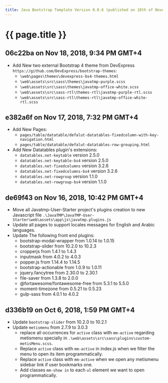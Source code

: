 ```yaml
---
title: Java Bootstrap Template Version 0.0.6 (published on 18th of November, 2018)
---
```

# {{ page.title }}

## 06c22ba on Nov 18, 2018, 9:34 PM GMT+4
- Add New two external Bootstrap 4 theme from DevExpress `https://github.com/DevExpress/bootstrap-themes`:
    - `\web\pages\themes\devexpress-bs4-themes.html`
    - `\web\assets\src\sass\themes\javatmp-purple.scss`
    - `\web\assets\src\sass\themes\javatmp-office-white.scss`
    - `\web\assets\src\sass-rtl\themes-rtl\javatmp-purple-rtl.scss`
    - `\web\assets\src\sass-rtl\themes-rtl\javatmp-office-white-rtl.scss`

## e382a6f on Nov 17, 2018, 7:32 PM GMT+4
- Add New Pages:
    - `pages/table/datatable/defalut-datatables-fixedcolumn-with-key-navigation.html`
    - `pages/table/datatable/defalut-datatables-row-grouping.html`
- Add New Datatables plugin's extensions:
    - `datatables.net-keytable` version 2.5.0
    - `datatables.net-keytable-bs4` version 2.5.0
    - `datatables.net-fixedcolumns` version 3.2.6
    - `datatables.net-fixedcolumns-bs4` version 3.2.6
    - `datatables.net-rowgroup` version 1.1.0
    - `datatables.net-rowgroup-bs4` version 1.1.0

## de69f43 on Nov 16, 2018, 10:42 PM GMT+4
- Move all Javatmp-User-Starter project's plugins creation to new Javascript file `.\JavaTMP\JavaTMP-User-Starter\web\assets\app\js\javatmp.plugins.js`
- Update all pages to support locales messages for English and Arabic languages.
- Update The following front end plugins:
    - bootstrap-modal-wrapper from 1.0.14 to 1.0.15
    - bootstrap-slider from 10.2.0 to 10.2.3
    - cropperjs from 1.4.1 to 1.4.3
    - inputmask from 4.0.2 to 4.0.3
    - popper.js from 1.14.4 to 1.14.5
    - bootstrap-actionable from 1.0.9 to 1.0.11
    - jquery.fancytree from 2.30.0 to 2.30.1
    - file-saver from 1.3.8 to 2.0.0
    - @fortawesome/fontawesome-free from 5.3.1 to 5.5.0
    - moment-timezone from 0.5.21 to 0.5.23
    - gulp-sass from 4.0.1 to 4.0.2

## d336b19 on Oct 6, 2018, 1:59 PM GMT+4
- Update `bootstrap-slider` from 10.2.0 to 10.2.1
- Update `metismenu` from 2.7.9 to 3.0.3
    - replace all occurrences for `active` class with `mm-active` regarding metismenu specially in
    `.\web\assets\src\sass\plugins\custom-metisMenu.scss`.
    - Replace `active` class with `mm-active` in index.js when we filter the menu to open its item programmatically.
    - Replace `active` class with `mm-active` when we open any metismenu sidebar link if user bookmarks one.
    - Add classes `mm-show in` to each `ul` element we want to open programmatically.
